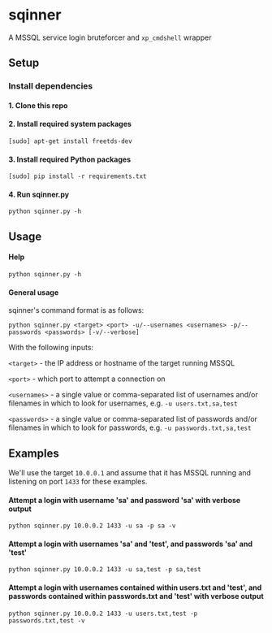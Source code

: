 # sqinner 
A MSSQL service login bruteforcer and `xp_cmdshell` wrapper

## Setup

### Install dependencies

#### 1. Clone this repo

#### 2. Install required system packages

`[sudo] apt-get install freetds-dev`

#### 3. Install required Python packages

`[sudo] pip install -r requirements.txt`

#### 4. Run sqinner.py

`python sqinner.py -h`

## Usage 

#### Help

`python sqinner.py -h`

#### General usage

sqinner's command format is as follows:

`python sqinner.py <target> <port> -u/--usernames <usernames> -p/--passwords <passwords> [-v/--verbose]`

With the following inputs:

`<target>` - the IP address or hostname of the target running MSSQL

`<port>` - which port to attempt a connection on

`<usernames>` - a single value or comma-separated list of usernames and/or filenames in which to look for usernames, e.g. `-u users.txt,sa,test`

`<passwords>` - a single value or comma-separated list of passwords and/or filenames in which to look for passwords, e.g. `-u passwords.txt,sa,test`

## Examples

We'll use the target `10.0.0.1` and assume that it has MSSQL running and listening on port `1433` for these examples.

#### Attempt a login with username 'sa' and password 'sa' with verbose output

`python sqinner.py 10.0.0.2 1433 -u sa -p sa -v`

#### Attempt a login with usernames 'sa' and 'test', and passwords 'sa' and 'test'

`python sqinner.py 10.0.0.2 1433 -u sa,test -p sa,test`

#### Attempt a login with usernames contained within users.txt and 'test', and passwords contained within passwords.txt and 'test' with verbose output

`python sqinner.py 10.0.0.2 1433 -u users.txt,test -p passwords.txt,test -v`
